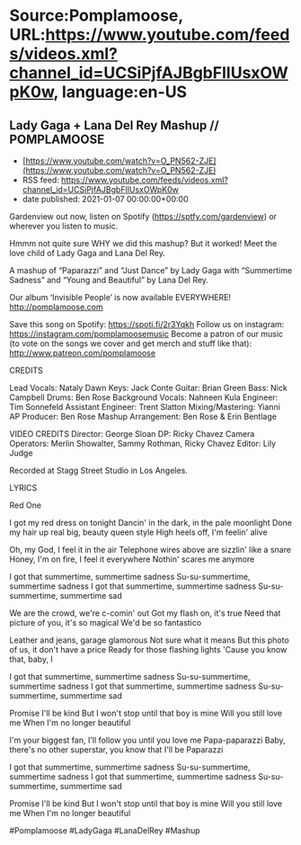 # Source:Pomplamoose, URL:https://www.youtube.com/feeds/videos.xml?channel_id=UCSiPjfAJBgbFlIUsxOWpK0w, language:en-US

## Lady Gaga + Lana Del Rey Mashup // POMPLAMOOSE
 - [https://www.youtube.com/watch?v=O_PN562-ZJE](https://www.youtube.com/watch?v=O_PN562-ZJE)
 - RSS feed: https://www.youtube.com/feeds/videos.xml?channel_id=UCSiPjfAJBgbFlIUsxOWpK0w
 - date published: 2021-01-07 00:00:00+00:00

Gardenview out now, listen on Spotify (https://sptfy.com/gardenview) or wherever you listen to music.

 Hmmm not quite sure WHY we did this mashup? But it worked! Meet the love child of Lady Gaga and Lana Del Rey.

A mashup of “Paparazzi” and “Just Dance” by Lady Gaga with “Summertime Sadness” and “Young and Beautiful” by Lana Del Rey.

Our album ‘Invisible People’ is now available EVERYWHERE! http://pomplamoose.com

Save this song on Spotify: https://spoti.fi/2r3Yqkh
Follow us on instagram: https://instagram.com/pomplamoosemusic
Become a patron of our music (to vote on the songs we cover and get merch and stuff like that): http://www.patreon.com/pomplamoose

CREDITS

Lead Vocals: Nataly Dawn
Keys: Jack Conte
Guitar:  Brian Green
Bass: Nick Campbell
Drums: Ben Rose
Background Vocals: Nahneen Kula
Engineer: Tim Sonnefeld 
Assistant Engineer: Trent Slatton
Mixing/Mastering: Yianni AP
Producer: Ben Rose
Mashup Arrangement: Ben Rose & Erin Bentlage

VIDEO CREDITS
Director: George Sloan
DP: Ricky Chavez
Camera Operators: Merlin Showalter, Sammy Rothman, Ricky Chavez
Editor: Lily Judge

Recorded at Stagg Street Studio in Los Angeles.

LYRICS

Red One

I got my red dress on tonight
Dancin' in the dark, in the pale moonlight
Done my hair up real big, beauty queen style
High heels off, I'm feelin' alive

Oh, my God, I feel it in the air
Telephone wires above are sizzlin' like a snare
Honey, I'm on fire, I feel it everywhere
Nothin' scares me anymore

I got that summertime, summertime sadness
Su-su-summertime, summertime sadness
I got that summertime, summertime sadness
Su-su-summertime, summertime sad

We are the crowd, we're c-comin' out
Got my flash on, it's true
Need that picture of you, it's so magical
We'd be so fantastico

Leather and jeans, garage glamorous
Not sure what it means
But this photo of us, it don't have a price
Ready for those flashing lights
'Cause you know that, baby, I

I got that summertime, summertime sadness
Su-su-summertime, summertime sadness
I got that summertime, summertime sadness
Su-su-summertime, summertime sad

Promise I'll be kind
But I won't stop until that boy is mine
Will you still love me
When I'm no longer beautiful

I'm your biggest fan, I'll follow you until you love me
Papa-paparazzi
Baby, there's no other superstar, you know that I'll be
Paparazzi

I got that summertime, summertime sadness
Su-su-summertime, summertime sadness
I got that summertime, summertime sadness
Su-su-summertime, summertime sad

Promise I'll be kind
But I won't stop until that boy is mine
Will you still love me
When I'm no longer beautiful

#Pomplamoose #LadyGaga #LanaDelRey #Mashup

